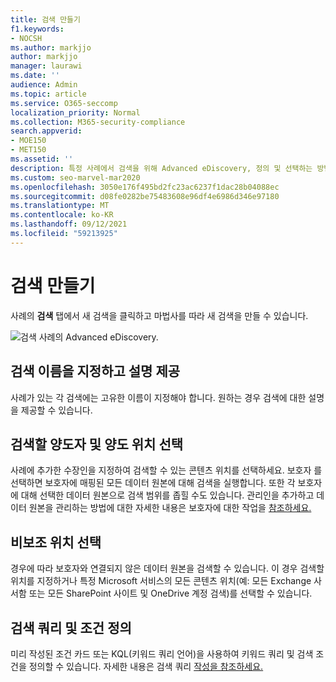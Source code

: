 ```yaml
---
title: 검색 만들기
f1.keywords:
- NOCSH
ms.author: markjjo
author: markjjo
manager: laurawi
ms.date: ''
audience: Admin
ms.topic: article
ms.service: O365-seccomp
localization_priority: Normal
ms.collection: M365-security-compliance
search.appverid:
- MOE150
- MET150
ms.assetid: ''
description: 특정 사례에서 검색을 위해 Advanced eDiscovery, 정의 및 선택하는 방법에 대해 자세히 알아보습니다.
ms.custom: seo-marvel-mar2020
ms.openlocfilehash: 3050e176f495bd2fc23ac6237f1dac28b04088ec
ms.sourcegitcommit: d08fe0282be75483608e96df4e6986d346e97180
ms.translationtype: MT
ms.contentlocale: ko-KR
ms.lasthandoff: 09/12/2021
ms.locfileid: "59213925"
---
```

# <a name="create-a-search"></a>검색 만들기

사례의 **검색** 탭에서 새 검색을 클릭하고 마법사를  따라 새 검색을 만들 수 있습니다.

![검색 사례의 Advanced eDiscovery.](../media/AeDSearch1.png)

## <a name="name-the-search-and-give-it-a-description"></a>검색 이름을 지정하고 설명 제공

사례가 있는 각 검색에는 고유한 이름이 지정해야 합니다. 원하는 경우 검색에 대한 설명을 제공할 수 있습니다. 

## <a name="choose-the-custodians-and-custodial-locations-to-search"></a>검색할 양도자 및 양도 위치 선택

사례에 추가한 수장인을 지정하여 검색할 수 있는 콘텐츠 위치를 선택하세요. 보호자 를 선택하면 보호자에 매핑된 모든 데이터 원본에 대해 검색을 실행합니다. 또한 각 보호자에 대해 선택한 데이터 원본으로 검색 범위를 좁힐 수도 있습니다. 관리인을 추가하고 데이터 원본을 관리하는 방법에 대한 자세한 내용은 보호자에 대한 작업을 [참조하세요.](managing-custodians.md)

## <a name="choose-non-custodial-locations"></a>비보조 위치 선택

경우에 따라 보호자와 연결되지 않은 데이터 원본을 검색할 수 있습니다. 이 경우 검색할 위치를 지정하거나 특정 Microsoft 서비스의 모든 콘텐츠 위치(예: 모든 Exchange 사서함 또는 모든 SharePoint 사이트 및 OneDrive 계정 검색)를 선택할 수 있습니다.

## <a name="define-the-search-query-and-conditions"></a>검색 쿼리 및 조건 정의

미리 작성된 조건 카드 또는 KQL(키워드 쿼리 언어)을 사용하여 키워드 쿼리 및 검색 조건을 정의할 수 있습니다. 자세한 내용은 검색 쿼리 [작성을 참조하세요.](building-search-queries.md)
